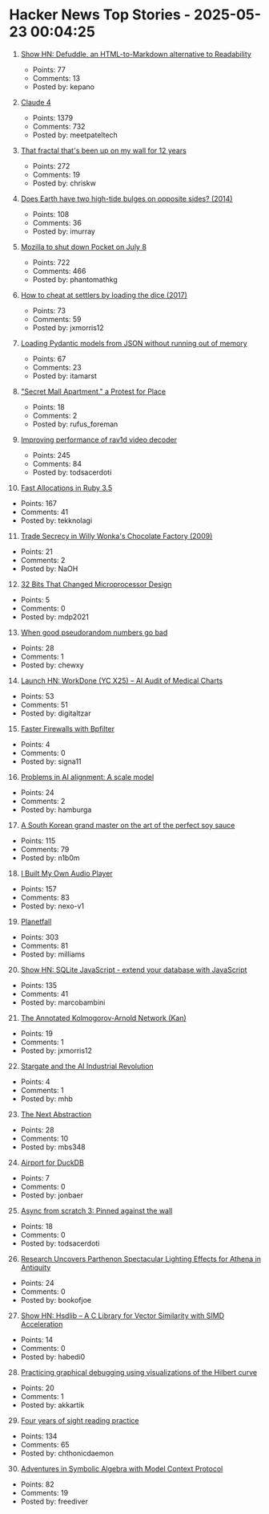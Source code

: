 # Hacker News Top Stories - 2025-05-23 00:04:25

1. [Show HN: Defuddle, an HTML-to-Markdown alternative to Readability](https://github.com/kepano/defuddle)
   - Points: 77
   - Comments: 13
   - Posted by: kepano

2. [Claude 4](https://www.anthropic.com/news/claude-4)
   - Points: 1379
   - Comments: 732
   - Posted by: meetpateltech

3. [That fractal that's been up on my wall for 12 years](https://chriskw.xyz/2025/05/21/Fractal/)
   - Points: 272
   - Comments: 19
   - Posted by: chriskw

4. [Does Earth have two high-tide bulges on opposite sides? (2014)](http://physics.stackexchange.com/questions/121830/does-earth-really-have-two-high-tide-bulges-on-opposite-sides)
   - Points: 108
   - Comments: 36
   - Posted by: imurray

5. [Mozilla to shut down Pocket on July 8](https://support.mozilla.org/en-US/kb/future-of-pocket)
   - Points: 722
   - Comments: 466
   - Posted by: phantomathkg

6. [How to cheat at settlers by loading the dice (2017)](https://izbicki.me/blog/how-to-cheat-at-settlers-of-catan-by-loading-the-dice-and-prove-it-with-p-values.html)
   - Points: 73
   - Comments: 59
   - Posted by: jxmorris12

7. [Loading Pydantic models from JSON without running out of memory](https://pythonspeed.com/articles/pydantic-json-memory/)
   - Points: 67
   - Comments: 23
   - Posted by: itamarst

8. ["Secret Mall Apartment," a Protest for Place](https://modernagejournal.com/secret-mall-apartment-a-protest-for-place/251023/)
   - Points: 18
   - Comments: 2
   - Posted by: rufus_foreman

9. [Improving performance of rav1d video decoder](https://ohadravid.github.io/posts/2025-05-rav1d-faster/)
   - Points: 245
   - Comments: 84
   - Posted by: todsacerdoti

10. [Fast Allocations in Ruby 3.5](https://railsatscale.com/2025-05-21-fast-allocations-in-ruby-3-5/)
   - Points: 167
   - Comments: 41
   - Posted by: tekknolagi

11. [Trade Secrecy in Willy Wonka's Chocolate Factory (2009)](https://papers.ssrn.com/sol3/papers.cfm?abstract_id=1430463)
   - Points: 21
   - Comments: 2
   - Posted by: NaOH

12. [32 Bits That Changed Microprocessor Design](https://spectrum.ieee.org/bellmac-32-ieee-milestone)
   - Points: 5
   - Comments: 0
   - Posted by: mdp2021

13. [When good pseudorandom numbers go bad](https://blog.djnavarro.net/posts/2025-05-18_multivariate-normal-sampling-floating-point/)
   - Points: 28
   - Comments: 1
   - Posted by: chewxy

14. [Launch HN: WorkDone (YC X25) – AI Audit of Medical Charts](undefined)
   - Points: 53
   - Comments: 51
   - Posted by: digitaltzar

15. [Faster Firewalls with Bpfilter](https://lwn.net/Articles/1017705/)
   - Points: 4
   - Comments: 0
   - Posted by: signa11

16. [Problems in AI alignment: A scale model](https://muldoon.cloud/2025/05/22/alignment.html)
   - Points: 24
   - Comments: 2
   - Posted by: hamburga

17. [A South Korean grand master on the art of the perfect soy sauce](https://www.theguardian.com/world/2025/may/21/without-time-there-is-no-flavour-a-south-korean-grand-master-on-the-art-of-the-perfect-soy-sauce)
   - Points: 115
   - Comments: 79
   - Posted by: n1b0m

18. [I Built My Own Audio Player](https://nexo.sh/posts/why-i-built-a-native-mp3-player-in-swiftui/)
   - Points: 157
   - Comments: 83
   - Posted by: nexo-v1

19. [Planetfall](https://somethingaboutmaps.wordpress.com/2025/05/20/planetfall/)
   - Points: 303
   - Comments: 81
   - Posted by: milliams

20. [Show HN: SQLite JavaScript - extend your database with JavaScript](https://github.com/sqliteai/sqlite-js)
   - Points: 135
   - Comments: 41
   - Posted by: marcobambini

21. [The Annotated Kolmogorov-Arnold Network (Kan)](https://alexzhang13.github.io/blog/2024/annotated-kan/)
   - Points: 19
   - Comments: 1
   - Posted by: jxmorris12

22. [Stargate and the AI Industrial Revolution](https://davefriedman.substack.com/p/stargate-and-the-ai-industrial-revolution)
   - Points: 4
   - Comments: 1
   - Posted by: mhb

23. [The Next Abstraction](https://substack.com/inbox/post/164096497)
   - Points: 28
   - Comments: 10
   - Posted by: mbs348

24. [Airport for DuckDB](https://airport.query.farm/)
   - Points: 7
   - Comments: 0
   - Posted by: jonbaer

25. [Async from scratch 3: Pinned against the wall](https://natkr.com/2025-05-22-async-from-scratch-3/)
   - Points: 18
   - Comments: 0
   - Posted by: todsacerdoti

26. [Research Uncovers Parthenon Spectacular Lighting Effects for Athena in Antiquity](https://arkeonews.net/research-uncovers-the-parthenons-spectacular-lighting-effects-for-athena-in-antiquity/)
   - Points: 24
   - Comments: 0
   - Posted by: bookofjoe

27. [Show HN: Hsdlib – A C Library for Vector Similarity with SIMD Acceleration](undefined)
   - Points: 14
   - Comments: 0
   - Posted by: habedi0

28. [Practicing graphical debugging using visualizations of the Hilbert curve](https://akkartik.name/debugUIs.html)
   - Points: 20
   - Comments: 1
   - Posted by: akkartik

29. [Four years of sight reading practice](https://sandrock.co.za/carl/2025/05/four-years-of-sight-reading-pracice/)
   - Points: 134
   - Comments: 65
   - Posted by: chthonicdaemon

30. [Adventures in Symbolic Algebra with Model Context Protocol](https://www.stephendiehl.com/posts/computer_algebra_mcp/)
   - Points: 82
   - Comments: 19
   - Posted by: freediver

